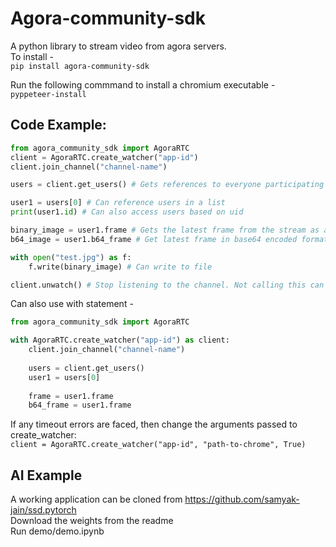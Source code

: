 # Agora-community-sdk

A python library to stream video from agora servers.  
To install -   
```pip install agora-community-sdk```

Run the following commmand to install a chromium executable -  
```pyppeteer-install```

## Code Example:

```python
from agora_community_sdk import AgoraRTC
client = AgoraRTC.create_watcher("app-id")
client.join_channel("channel-name")

users = client.get_users() # Gets references to everyone participating in the call

user1 = users[0] # Can reference users in a list
print(user1.id) # Can also access users based on uid

binary_image = user1.frame # Gets the latest frame from the stream as a blob
b64_image = user1.b64_frame # Get latest frame in base64 encoded format

with open("test.jpg") as f:
    f.write(binary_image) # Can write to file

client.unwatch() # Stop listening to the channel. Not calling this can cause memory leaks
```

Can also use with statement - 

```python
from agora_community_sdk import AgoraRTC

with AgoraRTC.create_watcher("app-id") as client:
    client.join_channel("channel-name")
    
    users = client.get_users()
    user1 = users[0]
    
    frame = user1.frame
    b64_frame = user1.frame

```

If any timeout errors are faced, then change the arguments passed to create\_watcher:  
```client = AgoraRTC.create_watcher("app-id", "path-to-chrome", True)```


## AI Example

A working application can be cloned from https://github.com/samyak-jain/ssd.pytorch  
Download the weights from the readme   
Run demo/demo.ipynb
